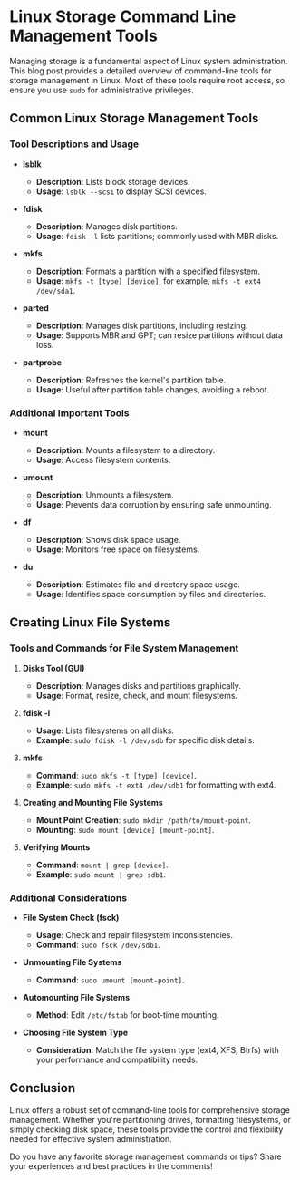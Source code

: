 # Linux Storage Command Line Management Tools

Managing storage is a fundamental aspect of Linux system administration. This blog post provides a detailed overview of command-line tools for storage management in Linux. Most of these tools require root access, so ensure you use `sudo` for administrative privileges.

## Common Linux Storage Management Tools

### Tool Descriptions and Usage

- **lsblk**
  - **Description**: Lists block storage devices.
  - **Usage**: `lsblk --scsi` to display SCSI devices.

- **fdisk**
  - **Description**: Manages disk partitions.
  - **Usage**: `fdisk -l` lists partitions; commonly used with MBR disks.

- **mkfs**
  - **Description**: Formats a partition with a specified filesystem.
  - **Usage**: `mkfs -t [type] [device]`, for example, `mkfs -t ext4 /dev/sda1`.

- **parted**
  - **Description**: Manages disk partitions, including resizing.
  - **Usage**: Supports MBR and GPT; can resize partitions without data loss.

- **partprobe**
  - **Description**: Refreshes the kernel's partition table.
  - **Usage**: Useful after partition table changes, avoiding a reboot.

### Additional Important Tools

- **mount**
  - **Description**: Mounts a filesystem to a directory.
  - **Usage**: Access filesystem contents.

- **umount**
  - **Description**: Unmounts a filesystem.
  - **Usage**: Prevents data corruption by ensuring safe unmounting.

- **df**
  - **Description**: Shows disk space usage.
  - **Usage**: Monitors free space on filesystems.

- **du**
  - **Description**: Estimates file and directory space usage.
  - **Usage**: Identifies space consumption by files and directories.

## Creating Linux File Systems

### Tools and Commands for File System Management

1. **Disks Tool (GUI)**
   - **Description**: Manages disks and partitions graphically.
   - **Usage**: Format, resize, check, and mount filesystems.

2. **fdisk -l**
   - **Usage**: Lists filesystems on all disks.
   - **Example**: `sudo fdisk -l /dev/sdb` for specific disk details.

3. **mkfs**
   - **Command**: `sudo mkfs -t [type] [device]`.
   - **Example**: `sudo mkfs -t ext4 /dev/sdb1` for formatting with ext4.

4. **Creating and Mounting File Systems**
   - **Mount Point Creation**: `sudo mkdir /path/to/mount-point`.
   - **Mounting**: `sudo mount [device] [mount-point]`.

5. **Verifying Mounts**
   - **Command**: `mount | grep [device]`.
   - **Example**: `sudo mount | grep sdb1`.

### Additional Considerations

- **File System Check (fsck)**
  - **Usage**: Check and repair filesystem inconsistencies.
  - **Command**: `sudo fsck /dev/sdb1`.

- **Unmounting File Systems**
  - **Command**: `sudo umount [mount-point]`.

- **Automounting File Systems**
  - **Method**: Edit `/etc/fstab` for boot-time mounting.

- **Choosing File System Type**
  - **Consideration**: Match the file system type (ext4, XFS, Btrfs) with your performance and compatibility needs.

## Conclusion

Linux offers a robust set of command-line tools for comprehensive storage management. Whether you're partitioning drives, formatting filesystems, or simply checking disk space, these tools provide the control and flexibility needed for effective system administration.

Do you have any favorite storage management commands or tips? Share your experiences and best practices in the comments!
